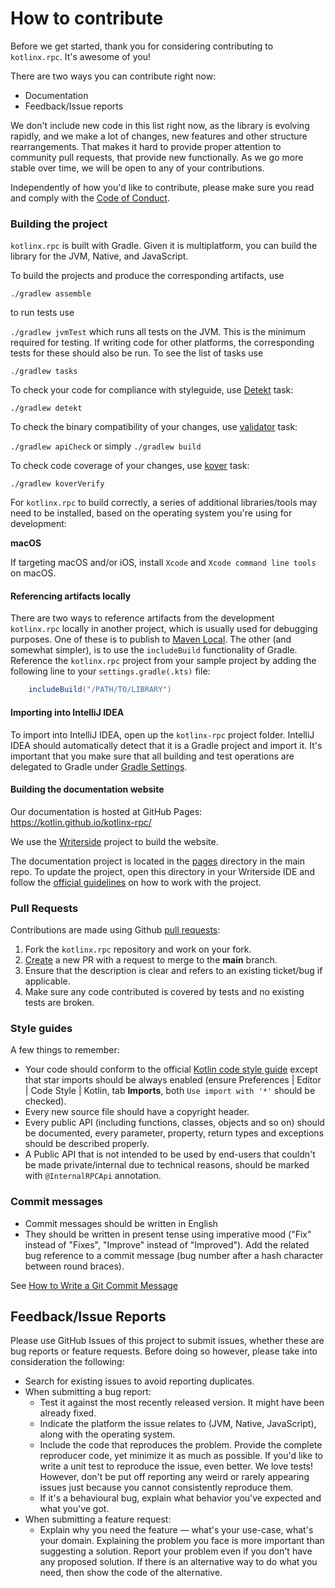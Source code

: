 # How to contribute

Before we get started, thank you for considering contributing to `kotlinx.rpc`. It's awesome of you!

There are two ways you can contribute right now:

* Documentation
* Feedback/Issue reports

We don't include new code in this list right now, as the library is evolving rapidly, 
and we make a lot of changes, new features and other structure rearrangements. 
That makes it hard to provide proper attention to community pull requests, that provide new functionally.
As we go more stable over time, we will be open to any of your contributions.

Independently of how you'd like to contribute, please make sure you read and comply with the [Code of Conduct](CODE_OF_CONDUCT.md).

### Building the project

`kotlinx.rpc` is built with Gradle. 
Given it is multiplatform, you can build the library for the JVM, Native, and JavaScript.

To build the projects and produce the corresponding artifacts, use

`./gradlew assemble`

to run tests use

`./gradlew jvmTest` which runs all tests on the JVM. This is the minimum required for testing. If writing code
for other platforms, the corresponding tests for these should also be run. To see the list of tasks use

`./gradlew tasks`

To check your code for compliance with styleguide, use [Detekt](https://detekt.dev/) task:

`./gradlew detekt`

To check the binary compatibility of your changes, use [validator](https://github.com/Kotlin/binary-compatibility-validator) task:

`./gradlew apiCheck` or simply `./gradlew build`

To check code coverage of your changes, use [kover](https://github.com/Kotlin/kotlinx-kover/releases?page=2) task:

`./gradlew koverVerify`

For `kotlinx.rpc` to build correctly, 
a series of additional libraries/tools may need to be installed, based on the operating
system you're using for development:

**macOS**

If targeting macOS and/or iOS, install `Xcode` and `Xcode command line tools` on macOS.

#### Referencing artifacts locally

There are two ways to reference artifacts from the development `kotlinx.rpc` locally in another project, which is usually
used for debugging purposes. One of these is to publish to [Maven Local](https://docs.gradle.org/current/userguide/publishing_maven.html). The other
(and somewhat simpler), is to use the `includeBuild` functionality of Gradle. 
Reference the `kotlinx.rpc` project from your sample project
by adding the following line to your `settings.gradle(.kts)` file:

```groovy
    includeBuild("/PATH/TO/LIBRARY")
```

#### Importing into IntelliJ IDEA

To import into IntelliJ IDEA, open up the `kotlinx-rpc` project folder. 
IntelliJ IDEA should automatically detect that it is a Gradle project and import it. 
It's important that you make sure that all building and test operations
are delegated to Gradle under [Gradle Settings](https://www.jetbrains.com/help/idea/gradle-settings.html).

#### Building the documentation website

Our documentation is hosted at GitHub Pages: https://kotlin.github.io/kotlinx-rpc/

We use the [Writerside](https://www.jetbrains.com/writerside/) project to build the website.

The documentation project is located in the [pages](docs/pages) directory in the main repo.
To update the project, open this directory in your Writerside IDE 
and follow the [official guidelines](https://www.jetbrains.com/help/writerside/discover-writerside.html) 
on how to work with the project. 

### Pull Requests

Contributions are made using Github [pull requests](https://help.github.com/en/articles/about-pull-requests):

[//]: # (TODO change repo link to the repo)
1. Fork the `kotlinx.rpc` repository and work on your fork.
2. [Create](https://github.com/kotlin/kotlinx-rpc/compare) a new PR with a request to merge to the **main** branch. 
3. Ensure that the description is clear and refers to an existing ticket/bug if applicable. 
4. Make sure any code contributed is covered by tests and no existing tests are broken.

### Style guides

A few things to remember:

* Your code should conform to
  the official [Kotlin code style guide](https://kotlinlang.org/docs/reference/coding-conventions.html)
  except that star imports should be always enabled
  (ensure Preferences | Editor | Code Style | Kotlin, tab **Imports**, both `Use import with '*'` should be checked).
* Every new source file should have a copyright header.
* Every public API (including functions, classes, objects and so on) should be documented,
  every parameter, property, return types and exceptions should be described properly.
* A Public API that is not intended to be used by end-users that couldn't be made private/internal due to technical reasons,
  should be marked with `@InternalRPCApi` annotation.

### Commit messages

* Commit messages should be written in English
* They should be written in present tense using imperative mood ("Fix" instead of "Fixes", "Improve" instead of "Improved").
  Add the related bug reference to a commit message (bug number after a hash character between round braces).

See [How to Write a Git Commit Message](https://chris.beams.io/posts/git-commit/)

## Feedback/Issue Reports

Please use GitHub Issues of this project to submit issues, whether these are
bug reports or feature requests. Before doing so however, please take into consideration the following:

* Search for existing issues to avoid reporting duplicates.
* When submitting a bug report:
    * Test it against the most recently released version. It might have been already fixed.
    * Indicate the platform the issue relates to (JVM, Native, JavaScript), along with the operating system.
    * Include the code that reproduces the problem. Provide the complete reproducer code, yet minimize it as much as possible.
      If you'd like to write a unit test to reproduce the issue, even better. We love tests! However, don't be put off reporting any weird or rarely appearing issues just because you cannot consistently
      reproduce them.
    * If it's a behavioural bug, explain what behavior you've expected and what you've got.
* When submitting a feature request:
    * Explain why you need the feature &mdash; what's your use-case, what's your domain. Explaining the problem you face is more important than suggesting a solution.
      Report your problem even if you don't have any proposed solution. If there is an alternative way to do what you need, then show the code of the alternative.
      
